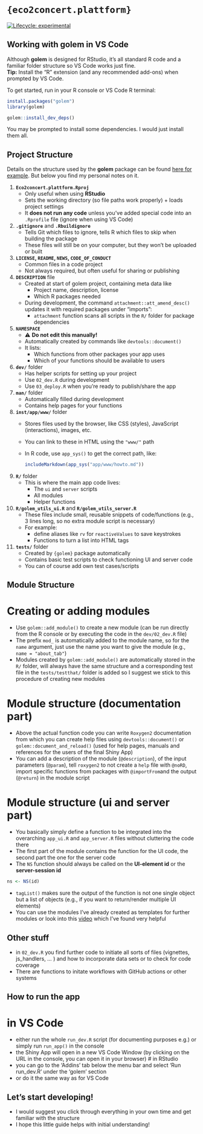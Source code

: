 
<!-- README.md is generated from README.Rmd. Please edit that file -->

# `{eco2concert.plattform}`

<!-- badges: start -->

[![Lifecycle:
experimental](https://img.shields.io/badge/lifecycle-experimental-orange.svg)](https://lifecycle.r-lib.org/articles/stages.html#experimental)
<!-- badges: end -->

## Working with **golem** in VS Code

Although **golem** is designed for RStudio, it’s all standard R code and
a familiar folder structure so VS Code works just fine.  
**Tip:** Install the “R” extension (and any recommended add-ons) when
prompted by VS Code.

To get started, run in your R console or VS Code R terminal:

``` r
install.packages("golem")
library(golem)

golem::install_dev_deps()
```

You may be prompted to install some dependencies. I would just install
them all.

## Project Structure

Details on the structure used by the **golem** package can be found
[here for example](https://engineering-shiny.org/golem.html). But below
you find my personal notes on it.

1.  **`Eco2concert.plattform.Rproj`**
    - Only useful when using **RStudio**  
    - Sets the working directory (so file paths work properly) + loads
      project settings  
    - It **does not run any code** unless you’ve added special code into
      an `.Rprofile` file (ignore when using VS Code)
2.  **`.gitignore`** and **`.Rbuildignore`**
    - Tells Git which files to ignore, tells R which files to skip when
      building the package  
    - These files will still be on your computer, but they won’t be
      uploaded or built
3.  **`LICENSE`, `README`, `NEWS`, `CODE_OF_CONDUCT`**
    - Common files in a code project  
    - Not always required, but often useful for sharing or publishing
4.  **`DESCRIPTION`** file
    - Created at start of golem project, containing meta data like
      - Project name, description, license  
      - Which R packages needed  
    - During development, the command `attachment::att_amend_desc()`
      updates it with required packages under “imports”:
      - `attachment` function scans all scripts in the `R/` folder for
        package dependencies
5.  **`NAMESPACE`**
    - ⚠️ **Do not edit this manually!**  
    - Automatically created by commands like `devtools::document()`  
    - It lists:
      - Which functions from other packages your app uses  
      - Which of your functions should be available to users
6.  **`dev/`** folder
    - Has helper scripts for setting up your project  
    - Use `02_dev.R` during development  
    - Use `03_deploy.R` when you’re ready to publish/share the app
7.  **`man/`** folder
    - Automatically filled during development  
    - Contains help pages for your functions
8.  **`inst/app/www/`** folder
    - Stores files used by the browser, like CSS (styles), JavaScript
      (interactions), images, etc.  

    - You can link to these in HTML using the `"www/"` path  

    - In R code, use `app_sys()` to get the correct path, like:

      ``` r
      includeMarkdown(app_sys("app/www/howto.md"))
      ```
9.  **`R/`** folder
    - This is where the main app code lives:
      - The `ui` and `server` scripts  
      - All modules  
      - Helper functions
10. **`R/golem_utils_ui.R`** and **`R/golem_utils_server.R`**
    - These files include small, reusable snippets of code/functions
      (e.g., 3 lines long, so no extra module script is necessary)
    - For example:
      - define aliases like `rv` for `reactiveValues` to save keystrokes
      - Functions to turn a list into HTML tags
11. **`tests/`** folder
    - Created by `{golem}` package automatically  
    - Contains basic test scripts to check functioning UI and server
      code  
    - You can of course add own test cases/scripts

## Module Structure

# Creating or adding modules

- Use `golem::add_module()` to create a new module (can be run directly
  from the R console or by executing the code in the `dev/02_dev.R`
  file)
- The prefix `mod_` is automatically added to the module name, so for
  the `name` argument, just use the name you want to give the module
  (e.g., `name = "about_tab"`)
- Modules created by `golem::add_module()` are automatically stored in
  the `R/` folder, will always have the same structure and a
  corresponding test file in the `tests/testthat/` folder is added so I
  suggest we stick to this procedure of creating new modules

# Module structure (documentation part)

- Above the actual function code you can write `Roxygen2` documentation
  from which you can create help files using `devtools::document()` or
  `golem::document_and_reload()` (used for help pages, manuals and
  references for the users of the final Shiny App)
- You can add a description of the module (`@description`), of the input
  parameters (`@param`), tell `roxygen2` to not create a `help` file
  with `@noRD`, import specific functions from packages with
  `@importFrom`and the output (`@return`) in the module script

# Module structure (ui and server part)

- You basically simply define a function to be integrated into the
  overarching `app_ui.R` and `app_server.R` files without cluttering the
  code there
- The first part of the module contains the function for the UI code,
  the second part the one for the server code
- The `NS` function should always be called on the **UI-element id** or
  the **server-session id**

``` r
ns <- NS(id)
```

- `tagList()` makes sure the output of the function is not one single
  object but a list of objects (e.g., if you want to return/render
  multiple UI elements)
- You can use the modules I’ve already created as templates for further
  modules or look into this
  [video](https://www.youtube.com/watch?v=_zm2GuSrZ14&t=6319s) which
  I’ve found very helpful

## Other stuff

- in `02_dev.R` you find further code to initiate all sorts of files
  (vignettes, js_handlers, … ) and how to incorporate data sets or to
  check for code coverage
- There are functions to initate workflows with GitHub actions or other
  systems

## How to run the app

# in VS Code

- either run the whole `run_dev.R` script (for documenting purposes
  e.g.) or simply run `run_app()` in the console
- the Shiny App will open in a new VS Code Window (by clicking on the
  URL in the console, you can open it in your browser) \# in RStudio
- you can go to the ‘Addins’ tab below the menu bar and select ‘Run
  run_dev.R’ under the ‘golem’ section  
- or do it the same way as for VS Code

## Let’s start developing!

- I would suggest you click through everything in your own time and get
  familiar with the structure
- I hope this little guide helps with initial understanding!
